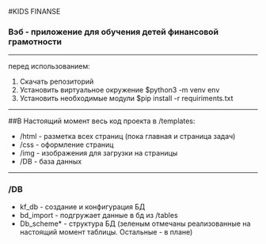 #KIDS FINANSE
### Вэб - приложение для обучения детей финансовой грамотности
***
перед использованием:
1. Скачать репозиторий
2. Установить виртуальное окружение $python3 -m venv env
3. Установить необходимые модули $pip install -r requiriments.txt
***
##В Настоящий момент весь код проекта в /templates:
* /html - разметка всех страниц (пока главная и страница задач)
* /css - оформление страниц
* /img - изображения для загрузки на страницы
* /DB - база данных
***
### /DB
* kf_db - создание и конфигурация БД
* bd_import - подгружает данные в бд из /tables
* Db_scheme* - структура БД (зеленым отмечаны реализованные на настоящий момент таблицы. Остальные - в плане)